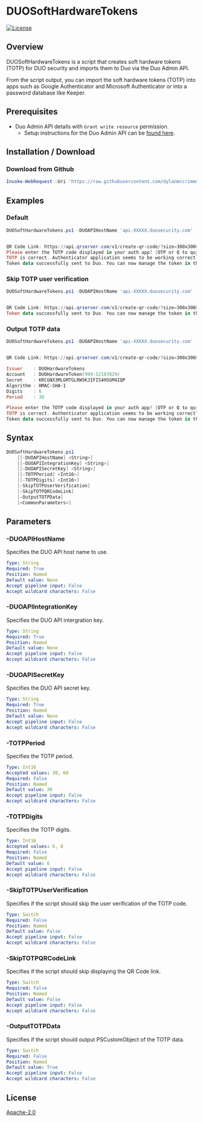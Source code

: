 # DUOSoftHardwareTokens
[![License](https://img.shields.io/badge/License-Apache_2.0-blue.svg)](https://opensource.org/licenses/Apache-2.0)

## Overview
DUOSoftHardwareTokens is a script that creates soft hardware tokens (TOTP) for DUO security and imports them to Duo via the Duo Admin API. 

From the script output, you can import the soft hardware tokens (TOTP) into apps such as Google Authenticator and Microsoft Authenticator or into a password database like Keeper.

## Prerequisites
- Duo Admin API details with `Grant write resource` permission.
  - Setup instructions for the Duo Admin API can be [found here](https://duo.com/docs/adminapi).

## Installation / Download
### Download from Github
``` powershell
Invoke-WebRequest -Uri 'https://raw.githubusercontent.com/dylanmccrimmon/DUOSoftHardwareTokens/main/DUOSoftHardwareTokens.ps1' -OutFile 'DUOSoftHardwareTokens.ps1'
```

## Examples
### Default

``` powershell
DUOSoftHardwareTokens.ps1 -DUOAPIHostName 'api-XXXXX.duosecurity.com' -DUOAPIIntegrationKey 'XXXXXXXX' -DUOAPISecretKey 'XXXXXXXXXXXXXX'


QR Code Link: https://api.qrserver.com/v1/create-qr-code/?size=300x300&data=otpauth://totp/DUOHardwareToken(999-36507284)?secret=EGXNGO5GGUT542UTAIITH646MDXSKD6H&issuer=DUOSoftHardwareTokens&algorithm=SHA1&digits=6&period=30
Please enter the TOTP code displayed in your auth app? [OTP or Q to quit]: 458850
TOTP is correct. Authenticator application seems to be working correctly
Token data successfully sent to Duo. You can now manage the token in the Duo admin dashboard.
```

### Skip TOTP user verification

``` powershell
DUOSoftHardwareTokens.ps1 -DUOAPIHostName 'api-XXXXX.duosecurity.com' -DUOAPIIntegrationKey 'XXXXXXXX' -DUOAPISecretKey 'XXXXXXXXXXXXXX' -SkipTOTPUserVerification


QR Code Link: https://api.qrserver.com/v1/create-qr-code/?size=300x300&data=otpauth://totp/DUOHardwareToken(999-21870497)?secret=MDF2V6FGYMVAID2DTDMI3PKR3NNXGVLJ&issuer=DUOSoftHardwareTokens&algorithm=SHA1&digits=6&period=30
Token data successfully sent to Duo. You can now manage the token in the Duo admin dashboard. 
```

### Output TOTP data

``` powershell
DUOSoftHardwareTokens.ps1 -DUOAPIHostName 'api-XXXXX.duosecurity.com' -DUOAPIIntegrationKey 'XXXXXXXX' -DUOAPISecretKey 'XXXXXXXXXXXXXX' -OutputTOTPData


QR Code Link: https://api.qrserver.com/v1/create-qr-code/?size=300x300&data=otpauth://totp/DUOHardwareToken(999-52107829)?secret=KRCGNX3MLGMTGLRW5KJIFIS4HSGM4IQP&issuer=DUOSoftHardwareTokens&algorithm=SHA1&digits=6&period=30

Issuer    : DUOHardwareTokens
Account   : DUOHardwareToken(999-52107829)
Secret    : KRCGNX3MLGMTGLRW5KJIFIS4HSGM4IQP
Algorithm : HMAC-SHA-1
Digits    : 6
Period    : 30

Please enter the TOTP code displayed in your auth app? [OTP or Q to quit]: 984395
TOTP is correct. Authenticator application seems to be working correctly
Token data successfully sent to Duo. You can now manage the token in the Duo admin dashboard.
```


## Syntax

``` powershell
DUOSoftHardwareTokens.ps1
    [[-DUOAPIHostName] <String>]
    [[-DUOAPIIntegrationKey] <String>]
    [[-DUOAPISecretKey] <String>]
    [[-TOTPPeriod] <Int16>]
    [[-TOTPDigits] <Int16>]
    [-SkipTOTPUserVerification]
    [-SkipTOTPQRCodeLink]
    [-OutputTOTPData]
    [<CommonParameters>]
```

## Parameters

### -DUOAPIHostName 
Specifies the DUO API host name to use.

```yaml
Type: String
Required: True
Position: Named
Default value: None
Accept pipeline input: False
Accept wildcard characters: False
```

### -DUOAPIIntegrationKey 
Specifies the DUO API intergration key.

```yaml
Type: String
Required: True
Position: Named
Default value: None
Accept pipeline input: False
Accept wildcard characters: False
```

### -DUOAPISecretKey
Specifies the DUO API secret key.

```yaml
Type: String
Required: True
Position: Named
Default value: None
Accept pipeline input: False
Accept wildcard characters: False
```

### -TOTPPeriod 
Specifies the TOTP period.

```yaml
Type: Int16
Accepted values: 30, 60
Required: False
Position: Named
Default value: 30
Accept pipeline input: False
Accept wildcard characters: False
```

### -TOTPDigits 
Specifies the TOTP digits.

```yaml
Type: Int16
Accepted values: 6, 8
Required: False
Position: Named
Default value: 6
Accept pipeline input: False
Accept wildcard characters: False
```

### -SkipTOTPUserVerification 
Specifies if the script should skip the user verification of the TOTP code.

```yaml
Type: Switch
Required: False
Position: Named
Default value: False
Accept pipeline input: False
Accept wildcard characters: False
```

### -SkipTOTPQRCodeLink 
Specifies if the script should skip displaying the QR Code link.

```yaml
Type: Switch
Required: False
Position: Named
Default value: False
Accept pipeline input: False
Accept wildcard characters: False
```

### -OutputTOTPData 
Specifies if the script should output PSCustomObject of the TOTP data.

```yaml
Type: Switch
Required: False
Position: Named
Default value: True
Accept pipeline input: False
Accept wildcard characters: False
```

## License
[Apache-2.0](https://choosealicense.com/licenses/apache-2.0/)

